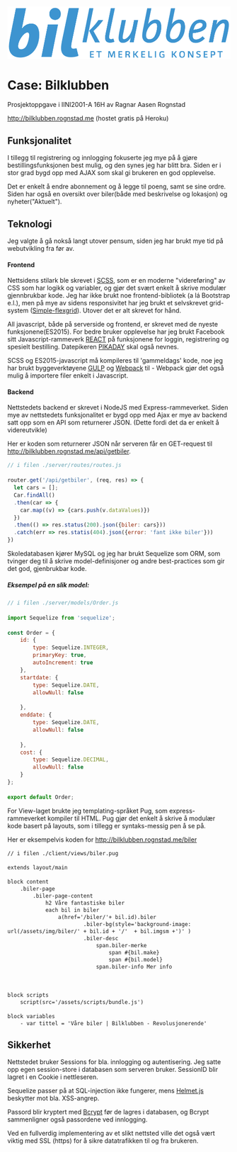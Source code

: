 ![Bilklubben](https://raw.githubusercontent.com/rognstadragnar/bilklubben/master/githubimg.png)


# Case: Bilklubben
Prosjektoppgave i IINI2001-A 16H av Ragnar Aasen Rognstad

http://bilklubben.rognstad.me (hostet gratis på Heroku)

## Funksjonalitet
I tillegg til registrering og innlogging fokuserte jeg mye på å gjøre bestillingsfunksjonen best mulig, og den synes jeg har blitt bra. Siden er i stor grad bygd opp med AJAX som skal gi brukeren en god opplevelse.

Det er enkelt å endre abonnement og å legge til poeng, samt se sine ordre. Siden har også en  oversikt over biler(både med beskrivelse og lokasjon) og nyheter("Aktuelt").

## Teknologi
Jeg valgte å gå nokså langt utover pensum, siden jeg har brukt mye tid på webutvikling fra før av. 
#### Frontend
Nettsidens stilark ble skrevet i [SCSS](http://sass-lang.com/), som er en moderne "videreføring" av CSS som har logikk og variabler, og gjør det svært enkelt å skrive modulær gjennbrukbar kode. Jeg har ikke brukt noe frontend-bibliotek (a lá Bootstrap e.l.), men på mye av sidens responsivitet har jeg brukt et selvskrevet grid-system ([Simple-flexgrid](https://www.npmjs.com/package/simple-flexgrid)). Utover det er alt skrevet for hånd.

All javascript, både på serverside og frontend, er skrevet med de nyeste funksjonene(ES2015).
For bedre bruker opplevelse har jeg brukt Facebook sitt Javascript-rammeverk [REACT](https://facebook.github.io/react/) på funksjonene for loggin, registrering og spesielt bestilling. Datepikeren [PIKADAY](https://github.com/dbushell/Pikaday) skal også nevnes.

SCSS og ES2015-javascript må kompileres til 'gammeldags' kode, noe jeg har brukt byggeverktøyene [GULP](http://gulpjs.com/) og [Webpack](https://webpack.github.io/) til - Webpack gjør det også mulig å importere filer enkelt i Javascript.

#### Backend
Nettstedets backend er skrevet i NodeJS med Express-rammeverket. Siden mye av nettstedets funksjonalitet er bygd opp med Ajax er mye av backend satt opp som en API som returnerer JSON. (Dette fordi det da er enkelt å videreutvikle)

Her er koden som returnerer JSON når serveren får en GET-request til http://bilklubben.rognstad.me/api/getbiler.
```Javascript 
// i filen ./server/routes/routes.js

router.get('/api/getbiler', (req, res) => {
  let cars = [];
  Car.findAll()
  .then(car => {
    car.map((v) => {cars.push(v.dataValues)})
  })
  .then(() => res.status(200).json({biler: cars}))
  .catch(err => res.statis(404).json({error: 'fant ikke biler'}))
})
```

Skoledatabasen kjører MySQL og jeg har brukt Sequelize som ORM, som tvinger deg til å skrive model-definisjoner og andre best-practices som gir det god, gjenbrukbar kode. 

##### Eksempel på en slik model:
```Javascript
// i filen ./server/models/Order.js

import Sequelize from 'sequelize';

const Order = {
    id: { 
        type: Sequelize.INTEGER, 
        primaryKey: true, 
        autoIncrement: true
    },
    startdate: {
        type: Sequelize.DATE,
        allowNull: false

    },
    enddate: {
        type: Sequelize.DATE,
        allowNull: false

    },
    cost: {
        type: Sequelize.DECIMAL,
        allowNull: false
    }
};

export default Order;
```

For View-laget brukte jeg templating-språket Pug, som express-rammeverket kompiler til HTML. Pug gjør det enkelt å skrive å modulær kode basert på layouts, som i tillegg er syntaks-messig pen å se på.

Her er eksempelvis koden for http://bilklubben.rognstad.me/biler
```Pug
// i filen ./client/views/biler.pug

extends layout/main

block content
    .biler-page
        .biler-page-content
            h2 Våre fantastiske biler
            each bil in biler
                a(href='/biler/'+ bil.id).biler
                        .biler-bg(style='background-image: url(/assets/img/biler/' + bil.id + '/'  + bil.imgsm +')' )
                        .biler-desc
                            span.biler-merke 
                                span #{bil.make} 
                                span #{bil.model}
                            span.biler-info Mer info



block scripts
    script(src='/assets/scripts/bundle.js')
    
block variables
    - var tittel = 'Våre biler | Bilklubben - Revolusjonerende'
```


## Sikkerhet 
Nettstedet bruker Sessions for bla. innlogging og autentisering. Jeg satte opp egen session-store i databasen som serveren bruker. SessionID blir lagret i en Cookie i nettleseren.

Sequelize passer på at SQL-injection ikke fungerer, mens [Helmet.js](https://github.com/helmetjs/helmet) beskytter mot bla. XSS-angrep.

Passord blir kryptert med [Bcrypt](https://www.npmjs.com/package/bcrypt) før de lagres i databasen, og Bcrypt sammenligner også passordene ved innlogging.

Ved en fullverdig implementering av et slikt nettsted ville det også vært viktig med SSL (https) for å sikre datatrafikken til og fra brukeren.



